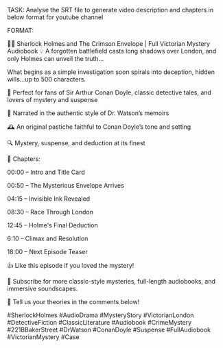 TASK: Analyse the SRT file to generate video description and chapters in below format for youtube channel



FORMAT:

🕵️‍♂️ Sherlock Holmes and The Crimson Envelope | Full Victorian Mystery Audiobook
💡 A forgotten battlefield casts long shadows over London, and only Holmes can unveil the truth…

What begins as a simple investigation soon spirals into deception, hidden wills...up to 500 characters.



📖 Perfect for fans of Sir Arthur Conan Doyle, classic detective tales, and lovers of mystery and suspense

📢 Narrated in the authentic style of Dr. Watson’s memoirs

🕰️ An original pastiche faithful to Conan Doyle’s tone and setting

🔍 Mystery, suspense, and deduction at its finest



📜 Chapters:

00:00 – Intro and Title Card

00:50 – The Mysterious Envelope Arrives

04:15 – Invisible Ink Revealed

08:30 – Race Through London

12:45 – Holme's Final Deduction

6:10 – Climax and Resolution

18:00 – Next Episode Teaser



👍 Like this episode if you loved the mystery!

🔔 Subscribe for more classic-style mysteries, full-length audiobooks, and immersive soundscapes.

💬 Tell us your theories in the comments below!



\#SherlockHolmes #AudioDrama #MysteryStory #VictorianLondon #DetectiveFiction #ClassicLiterature #Audiobook #CrimeMystery #221BBakerStreet #DrWatson #ConanDoyle #Suspense #FullAudiobook #VictorianMystery #Case

